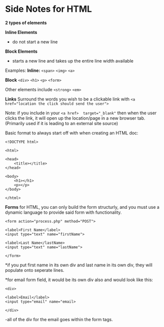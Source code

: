 # Side Notes for HTML


**2 types of elements**

**Inline Elements**
- do not start a new line

**Block Elements**
- starts a new line and takes up the entire line width available

Examples:
**Inline:** `<span>` `<img>` `<a>`

**Block** `<div>` `<h1>` `<p>` `<form>`

Other elements include `<strong>` `<em>`

**Links**
Surround the words you wish to be a clickable link with `<a href="location the click should send the user">`

Note: if you include in your `<a href>  target="_blank"` then when the user clicks the link, it will open up the location/page in a new browser tab. (Primarily used if it is leading to an external site source)

Basic format to always start off with when creating an HTML doc:

`<!DOCTYPE html>`

`<html>`

    <head>
        <title></title>
    </head>

    <body>
        <h1></h1>
        <p></p>
    </body>

`</html>`<br>

**Forms**
for HTML, you can only build the form structurly, and you must use a dynamic language to provide said form with functionality.

`<form action="process.php" method="POST">`<br>

    <label>First Name</label>
    <input type="text" name="firstName">

    <label>Last Name</lastName>
    <input type="text" name="lastName">

`</form>`<br>

*if you put first name in its own div and last name in its own div, they will populate onto seperate lines.

*for email form field, it would be its own div also and would look like this:

`<div>`<br>

    <label>Email</label>
    <input type="email" name="email>

`</div>`<br>

-all of the div for the email goes within the form tags.




